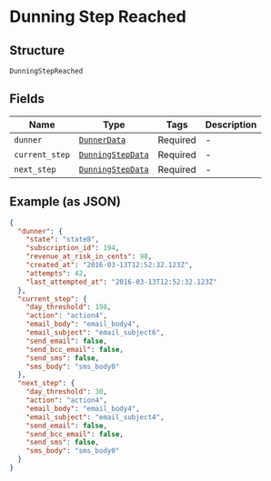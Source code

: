 
# Dunning Step Reached

## Structure

`DunningStepReached`

## Fields

| Name | Type | Tags | Description |
|  --- | --- | --- | --- |
| `dunner` | [`DunnerData`](../../doc/models/dunner-data.md) | Required | - |
| `current_step` | [`DunningStepData`](../../doc/models/dunning-step-data.md) | Required | - |
| `next_step` | [`DunningStepData`](../../doc/models/dunning-step-data.md) | Required | - |

## Example (as JSON)

```json
{
  "dunner": {
    "state": "state8",
    "subscription_id": 194,
    "revenue_at_risk_in_cents": 98,
    "created_at": "2016-03-13T12:52:32.123Z",
    "attempts": 42,
    "last_attempted_at": "2016-03-13T12:52:32.123Z"
  },
  "current_step": {
    "day_threshold": 198,
    "action": "action4",
    "email_body": "email_body4",
    "email_subject": "email_subject6",
    "send_email": false,
    "send_bcc_email": false,
    "send_sms": false,
    "sms_body": "sms_body0"
  },
  "next_step": {
    "day_threshold": 30,
    "action": "action4",
    "email_body": "email_body4",
    "email_subject": "email_subject4",
    "send_email": false,
    "send_bcc_email": false,
    "send_sms": false,
    "sms_body": "sms_body0"
  }
}
```

